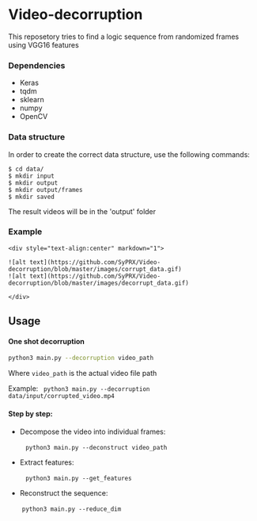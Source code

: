 # Video-decorruption
This reposetory tries to find a logic sequence from randomized frames using VGG16 features

### Dependencies

- Keras
- tqdm
- sklearn
- numpy
- OpenCV

### Data structure

In order to create the correct data structure, use the following commands:

```
$ cd data/
$ mkdir input
$ mkdir output
$ mkdir output/frames
$ mkdir saved
```
The result videos will be in the 'output' folder

### Example

```
<div style="text-align:center" markdown="1">

![alt text](https://github.com/SyPRX/Video-decorruption/blob/master/images/corrupt_data.gif)
![alt text](https://github.com/SyPRX/Video-decorruption/blob/master/images/decorrupt_data.gif)

</div>

```

## Usage

####  One shot decorruption

```bash
python3 main.py --decorruption video_path
```

Where `video_path` is the actual video file path

Example: ``` python3 main.py --decorruption data/input/corrupted_video.mp4``` 

#### Step by step:

* Decompose the video into individual frames:

  ​	``` python3 main.py --deconstruct video_path``` 

* Extract features:

  ​	``` python3 main.py --get_features```

* Reconstruct the sequence:

  ​	```python3 main.py --reduce_dim```